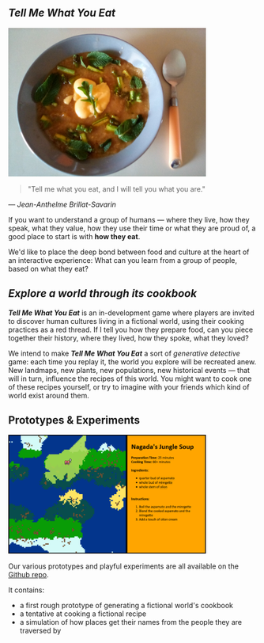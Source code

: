 ## ***Tell Me What You Eat***


 <img width="400" src="./media/dish_actual_recipe.jpeg" />


> "Tell me what you eat, and I will tell you what you are."

— *Jean-Anthelme Brillat-Savarin*

If you want to understand a group of humans — where they live, how they speak, what they value, how they use their time or what they are proud of, a good place to start is with **how they eat**.

We'd like to place the deep bond between food and culture at the heart of an interactive experience: What can you learn from a group of people, based on what they eat?


## *Explore a world through its cookbook*

***Tell Me What You Eat*** is an in-development game where players are invited to discover human cultures living in a fictional world, using their cooking practices as a red thread. If I tell you how they prepare food, can you piece together their history, where they lived, how they spoke, what they loved?

We intend to make ***Tell Me What You Eat*** a sort of *generative detective* game: each time you replay it, the world you explore will be recreated anew. New landmaps, new plants, new populations, new historical events — that will in turn, influence the recipes of this world. You might want to cook one of these recipes yourself, or try to imagine with your friends which kind of world exist around them.


## Prototypes & Experiments

<img width="400" src="./media/recipe_nagada.png" /> 

Our various prototypes and playful experiments are all available on the [Github repo](https://github.com/Pyrofoux/Tell-Me-What-You-Eat/).

It contains:
- a first rough prototype of generating a fictional world's cookbook
- a tentative at cooking a fictional recipe
- a simulation of how places get their names from the people they are traversed by




